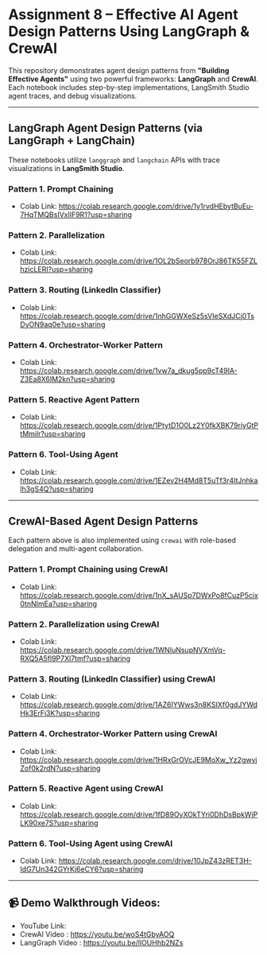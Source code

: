 # Assignment 8 – Effective AI Agent Design Patterns Using LangGraph & CrewAI  
This repository demonstrates agent design patterns from **"Building Effective Agents"** using two powerful frameworks: **LangGraph** and **CrewAI**. Each notebook includes step-by-step implementations, LangSmith Studio agent traces, and debug visualizations.

---

## LangGraph Agent Design Patterns (via LangGraph + LangChain)

These notebooks utilize `langgraph` and `langchain` APIs with trace visualizations in **LangSmith Studio**.

### Pattern 1. Prompt Chaining

- Colab Link: https://colab.research.google.com/drive/1y1rvdHEbytBuEu-7HqTMQBsIVxlIF9R1?usp=sharing

### Pattern 2. Parallelization

- Colab Link: https://colab.research.google.com/drive/1OL2bSeorb978OrJ86TK55FZLhzicLERI?usp=sharing

### Pattern 3. Routing (LinkedIn Classifier)

- Colab Link: https://colab.research.google.com/drive/1nhGGWXeSz5sVIeSXdJCj0TsDyON9aq0e?usp=sharing

### Pattern 4. Orchestrator-Worker Pattern

- Colab Link: https://colab.research.google.com/drive/1vw7a_dkug5pp9cT49IA-Z3Ea8X6IM2kn?usp=sharing

### Pattern 5. Reactive Agent Pattern

- Colab Link: https://colab.research.google.com/drive/1PtytD1O0Lz2Y0fkXBK79riyGtPtMmilr?usp=sharing

### Pattern 6. Tool-Using Agent

- Colab Link: https://colab.research.google.com/drive/1EZev2H4Md8T5uTf3r4ItJnhkalh3gS4Q?usp=sharing

---

##  CrewAI-Based Agent Design Patterns 

Each pattern above is also implemented using `crewai` with role-based delegation and multi-agent collaboration.

### Pattern 1. Prompt Chaining using CrewAI

- Colab Link: https://colab.research.google.com/drive/1nX_sAUSp7DWxPo8fCuzP5cix0tnNImEa?usp=sharing

### Pattern 2. Parallelization using CrewAI

- Colab Link: https://colab.research.google.com/drive/1WNIuNsupNVXmVq-RXQ5A5fl9P7Xl7tmf?usp=sharing

### Pattern 3. Routing (LinkedIn Classifier) using CrewAI

- Colab Link: https://colab.research.google.com/drive/1AZ6IYWws3n8KSIXf0gdJYWdHk3ErFj3K?usp=sharing
  
### Pattern 4. Orchestrator-Worker Pattern using CrewAI

- Colab Link: https://colab.research.google.com/drive/1HRxGrOVcJE9MoXw_Yz2gwvjZof0k2rdN?usp=sharing

### Pattern 5. Reactive Agent using CrewAI

- Colab Link: https://colab.research.google.com/drive/1fD89OyXOkTYri0DhDsBpkWjPLK90xe7S?usp=sharing

### Pattern 6. Tool-Using Agent using CrewAI

- Colab Link: https://colab.research.google.com/drive/10JpZ43zRET3H-IdG7Un342GYrKj6eCY6?usp=sharing

---


## 📹 Demo Walkthrough Videos:

- YouTube Link:
- CrewAI Video : https://youtu.be/woS4tGbyAOQ
- LangGraph Video : https://youtu.be/llOUHhb2NZs

